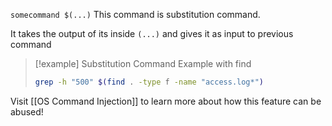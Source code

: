 `somecommand $(...)` This command is substitution command.

It takes the output of its inside `(...)` and gives it as input to previous command 

> [!example] Substitution Command
> Example with find
> 
> ```bash
> grep -h "500" $(find . -type f -name "access.log*")
> ```

Visit [[OS Command Injection]] to learn more about how this feature can be abused!